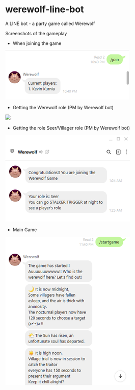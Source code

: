 # werewolf-line-bot
A LINE bot - a party game called Werewolf


Screenshots of the gameplay

- When joining the game
<img src="Screenshot Werewolf Bot/join_game.PNG">

- Getting the Werewolf role (PM by Werewolf bot)
<img src="Screenshot Werewolf Bot/">

- Getting the role Seer/Villager role (PM by Werewolf bot)
<img src="Screenshot Werewolf Bot/role_werewolf2.PNG">

- Main Game
<img src="Screenshot Werewolf Bot/start_game.PNG">
